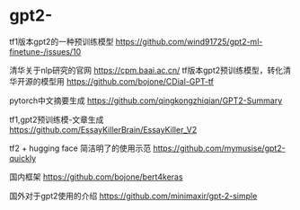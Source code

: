 # gpt2-

tf1版本gpt2的一种预训练模型
https://github.com/wind91725/gpt2-ml-finetune-/issues/10


清华关于nlp研究的官网
https://cpm.baai.ac.cn/
tf版本gpt2预训练模型，转化清华开源的模型用
https://github.com/bojone/CDial-GPT-tf

pytorch中文摘要生成
https://github.com/qingkongzhiqian/GPT2-Summary

tf1,gpt2预训练模-文章生成
https://github.com/EssayKillerBrain/EssayKiller_V2

tf2 + hugging face 简洁明了的使用示范
https://github.com/mymusise/gpt2-quickly

国内框架
https://github.com/bojone/bert4keras

国外对于gpt2使用的介绍
https://github.com/minimaxir/gpt-2-simple
